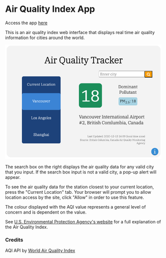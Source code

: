 # Air Quality Index App

Access the app [here](https://air-quality-tracker-judyyu.herokuapp.com/) 

This is an air quality index web interface that displays real time air quality information for cities around the world. 

<img src="public/img/app-screenshot.png" width="600">

The search box on the right displays the air quality data for any valid city that you input. If the search box input is not a valid city, a pop-up alert will appear. 

To see the air quality data for the station closest to your current location, press the "Current Location" tab. Your browser will prompt you to allow location access by the site, click "Allow" in order to use this feature. 

The colour displayed with the AQI value represents a general level of concern and is dependent on the value.

See [U.S. Environmental Protection Agency's website](https://www.airnow.gov/aqi/aqi-basics/) for a full explanation of the Air Quality Index. 

### Credits
AQI API by [World Air Quality Index](https://waqi.info/)
